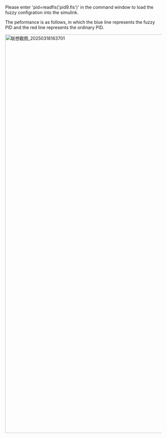Please enter 'pid=readfis('pid9.fis')' in the command window to load the fuzzy configration into the simulink.

The peformance is as follows, in which the blue line represents the fuzzy PID and the red line represents the ordinary PID.

<img width="1280" alt="联想截图_20250318163701" src="https://github.com/user-attachments/assets/b90e39b6-f89c-474d-8a34-26ff27a323a4" />
